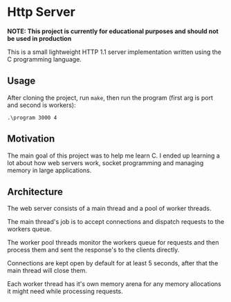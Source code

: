 # Http Server
**NOTE: This project is currently for educational purposes and should not be used in production**

This is a small lightweight HTTP 1.1 server implementation written using the C programming language.

## Usage

After cloning the project, run `make`, then run the program (first arg is port and second is workers):
```
.\program 3000 4
```

## Motivation

The main goal of this project was to help me learn C. I ended up learning a lot about how web servers work, socket programming and managing memory in large applications. 

## Architecture

The web server consists of a main thread and a pool of worker threads.

The main thread's job is to accept connections and dispatch requests to the workers queue.

The worker pool threads monitor the workers queue for requests and then process them and sent the response's to the clients directly.

Connections are kept open by default for at least 5 seconds, after that the main thread will close them.

Each worker thread has it's own memory arena for any memory allocations it might need while processing requests.
